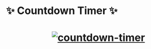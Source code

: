 # <strong>:sparkles: Countdown Timer :sparkles:</strong>
<h1 align="center">
  <a href="https://ibb.co/BBY5c3G"><img src="https://i.ibb.co/XtGrjLD/Screenshot-13.png" alt="countdown-timer" border="0"></a>
</h1>
